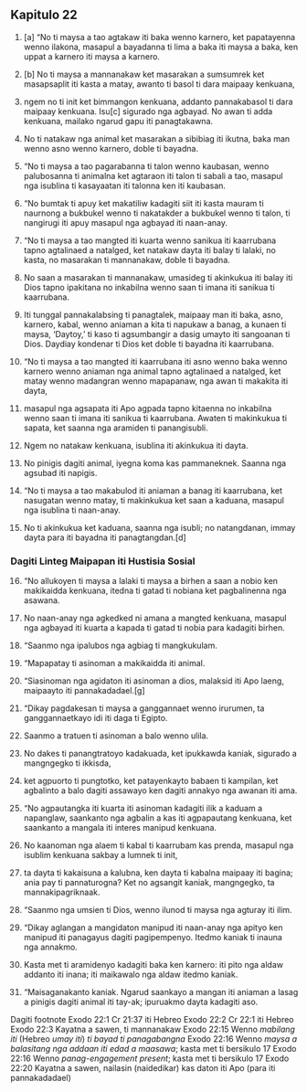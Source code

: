 Kapitulo 22
-----------

1. [a] “No ti maysa a tao agtakaw iti baka wenno karnero, ket papatayenna wenno ilakona, masapul a bayadanna ti lima a baka iti maysa a baka, ken uppat a karnero iti maysa a karnero.
2. [b] No ti maysa a mannanakaw ket masarakan a sumsumrek ket masapsaplit iti kasta a matay, awanto ti basol ti dara maipaay kenkuana,
3. ngem no ti init ket bimmangon kenkuana, addanto pannakabasol ti dara maipaay kenkuana. Isu[c] sigurado nga agbayad. No awan ti adda kenkuana, mailako ngarud gapu iti panagtakawna.
4. No ti natakaw nga animal ket masarakan a sibibiag iti ikutna, baka man wenno asno wenno karnero, doble ti bayadna.

5. “No ti maysa a tao pagarabanna ti talon wenno kaubasan, wenno palubosanna ti animalna ket agtaraon iti talon ti sabali a tao, masapul nga isublina ti kasayaatan iti talonna ken iti kaubasan.

6. “No bumtak ti apuy ket makatiliw kadagiti siit iti kasta mauram ti naurnong a bukbukel wenno ti nakatakder a bukbukel wenno ti talon, ti nangirugi iti apuy masapul nga agbayad iti naan-anay.

7. “No ti maysa a tao mangted iti kuarta wenno sanikua iti kaarrubana tapno agtalinaed a natalged, ket natakaw dayta iti balay ti lalaki, no kasta, no masarakan ti mannanakaw, doble ti bayadna.
8. No saan a masarakan ti mannanakaw, umasideg ti akinkukua iti balay iti Dios tapno ipakitana no inkabilna wenno saan ti imana iti sanikua ti kaarrubana.
9. Iti tunggal pannakalabsing ti panagtalek, maipaay man iti baka, asno, karnero, kabal, wenno aniaman a kita ti napukaw a banag, a kunaen ti maysa, ‘Daytoy,’ ti kaso ti agsumbangir a dasig umayto iti sangoanan ti Dios. Daydiay kondenar ti Dios ket doble ti bayadna iti kaarrubana.

10. “No ti maysa a tao mangted iti kaarrubana iti asno wenno baka wenno karnero wenno aniaman nga animal tapno agtalinaed a natalged, ket matay wenno madangran wenno mapapanaw, nga awan ti makakita iti dayta,
11. masapul nga agsapata iti Apo agpada tapno kitaenna no inkabilna wenno saan ti imana iti sanikua ti kaarrubana. Awaten ti makinkukua ti sapata, ket saanna nga aramiden ti panangisubli.
12. Ngem no natakaw kenkuana, isublina iti akinkukua iti dayta.
13. No pinigis dagiti animal, iyegna koma kas pammaneknek. Saanna nga agsubad iti napigis.

14. “No ti maysa a tao makabulod iti aniaman a banag iti kaarrubana, ket nasugatan wenno matay, ti makinkukua ket saan a kaduana, masapul nga isublina ti naan-anay.
15. No ti akinkukua ket kaduana, saanna nga isubli; no natangdanan, immay dayta para iti bayadna iti panagtangdan.[d]

### Dagiti Linteg Maipapan iti Hustisia Sosial

16. “No allukoyen ti maysa a lalaki ti maysa a birhen a saan a nobio ken makikaidda kenkuana, itedna ti gatad ti nobiana ket pagbalinenna nga asawana.
17. No naan-anay nga agkedked ni amana a mangted kenkuana, masapul nga agbayad iti kuarta a kapada ti gatad ti nobia para kadagiti birhen.

18. “Saanmo nga ipalubos nga agbiag ti mangkukulam.

19. “Mapapatay ti asinoman a makikaidda iti animal.

20. “Siasinoman nga agidaton iti asinoman a dios, malaksid iti Apo laeng, maipaayto iti pannakadadael.[g]

21. “Dikay pagdakesan ti maysa a ganggannaet wenno irurumen, ta ganggannaetkayo idi iti daga ti Egipto.
22. Saanmo a tratuen ti asinoman a balo wenno ulila.
23. No dakes ti panangtratoyo kadakuada, ket ipukkawda kaniak, sigurado a mangngegko ti ikkisda,
24. ket agpuorto ti pungtotko, ket patayenkayto babaen ti kampilan, ket agbalinto a balo dagiti assawayo ken dagiti annakyo nga awanan iti ama.

25. “No agpautangka iti kuarta iti asinoman kadagiti ilik a kaduam a napanglaw, saankanto nga agbalin a kas iti agpapautang kenkuana, ket saankanto a mangala iti interes manipud kenkuana.
26. No kaanoman nga alaem ti kabal ti kaarrubam kas prenda, masapul nga isublim kenkuana sakbay a lumnek ti init,
27. ta dayta ti kakaisuna a kalubna, ken dayta ti kabalna maipaay iti bagina; ania pay ti pannaturogna? Ket no agsangit kaniak, mangngegko, ta mannakipagriknaak.

28. “Saanmo nga umsien ti Dios, wenno ilunod ti maysa nga agturay iti ilim.

29. “Dikay aglangan a mangidaton manipud iti naan-anay nga apityo ken manipud iti panagayus dagiti pagipempenyo. Itedmo kaniak ti inauna nga annakmo.
30. Kasta met ti aramidenyo kadagiti baka ken karnero: iti pito nga aldaw addanto iti inana; iti maikawalo nga aldaw itedmo kaniak.

31. “Maisaganakanto kaniak. Ngarud saankayo a mangan iti aniaman a lasag a pinigis dagiti animal iti tay-ak; ipuruakmo dayta kadagiti aso.

Dagiti footnote
Exodo 22:1 Cr 21:37 iti Hebreo
Exodo 22:2 Cr 22:1 iti Hebreo
Exodo 22:3 Kayatna a sawen, ti mannanakaw
Exodo 22:15 Wenno *mabilang iti* (Hebreo *umay iti*) *ti bayad ti panagabangna*
Exodo 22:16 Wenno *maysa a balasitang nga addaan iti edad a maasawa*; kasta met ti bersikulo 17
Exodo 22:16 Wenno *panag-engagement present*; kasta met ti bersikulo 17
Exodo 22:20 Kayatna a sawen, nailasin (naidedikar) kas daton iti Apo (para iti pannakadadael)
